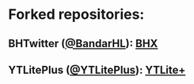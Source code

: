 # Forked repositories:

## BHTwitter ([@BandarHL](https://github.com/BandarHL)): [BHX](https://github.com/ManStore/BHX) 

## YTLitePlus ([@YTLitePlus](https://github.com/YTLitePlus)): [YTLite+](https://github.com/ManStore/YTLitePlus)
